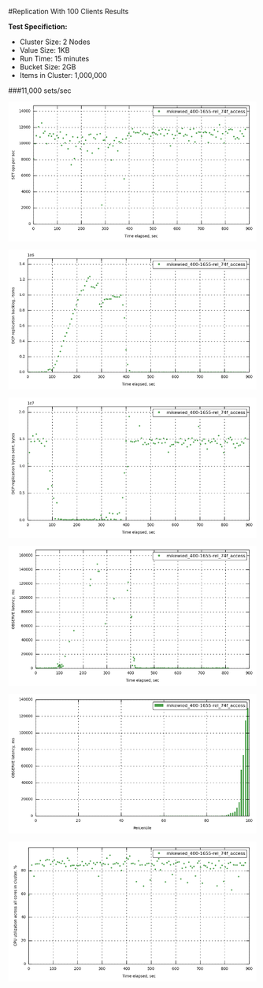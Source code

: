 #Replication With 100 Clients Results

**Test Specifiction:**

* Cluster Size: 2 Nodes
* Value Size: 1KB
* Run Time: 15 minutes
* Bucket Size: 2GB
* Items in Cluster: 1,000,000

###11,000 sets/sec

![11k-ops-replication](images/replication_100_clients/11k_ops.png)

![11k-items-replication](images/replication_100_clients/11k_items.png)

![11k-bytes-replication](images/replication_100_clients/11k_bytes.png)

![11k-latency_raw-replication](images/replication_100_clients/11k_latency_raw.png)

![11k-latency_perc-replication](images/replication_100_clients/11k_latency_perc.png)

![11k-cpu-replication](images/replication_100_clients/11k_cpu.png)
